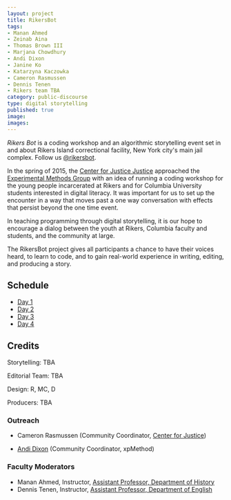 ```yaml
---
layout: project
title: RikersBot
tags:
- Manan Ahmed
- Zeinab Aina
- Thomas Brown III
- Marjana Chowdhury
- Andi Dixon
- Janine Ko
- Katarzyna Kaczowka
- Cameron Rasmussen
- Dennis Tenen
- Rikers team TBA
category: public-discourse
type: digital storytelling
published: true
image:
images:
---
```


*Rikers Bot* is a coding workshop and an algorithmic storytelling event set in
and about Rikers Island correctional facility, New York city's main jail
complex. Follow us [@rikersbot](https://twitter.com/rikersbot).

In the spring of 2015, the [Center for Justice
Justice](http://centerforjustice.columbia.edu/) approached the [Experimental
Methods Group](http://xpmethod.plaintext.in/) with an idea of running a coding
workshop for the young people incarcerated at Rikers and for Columbia
University students interested in digital literacy. It was important for us to
set up the encounter in a way that moves past a one way conversation with
effects that persist beyond the one time event.

In teaching programming through digital storytelling, it is our hope to
encourage a dialog between the youth at Rikers, Columbia faculty and students,
and the community at large.

The RikersBot project gives all participants a chance to have their voices
heard, to learn to code, and to gain real-world experience in writing, editing,
and producing a story.

## Schedule

- [Day 1](https://github.com/xpmethod/rikersbot/blob/master/day-1.md)
- [Day 2](https://github.com/xpmethod/rikersbot/blob/master/day-2.md)
- [Day 3](https://github.com/xpmethod/rikersbot/blob/master/day-3.md)
- [Day 4](https://github.com/xpmethod/rikersbot/blob/master/day-4.md)

## Credits

Storytelling: TBA

Editorial Team: TBA

Design: R, MC, D

Producers: TBA

### Outreach

- Cameron Rasmussen (Community Coordinator, [Center for Justice](http://centerforjustice.columbia.edu/))

- [Andi Dixon](https://twitter.com/thesignalis) (Community Coordinator,
  xpMethod)

### Faculty Moderators

* Manan Ahmed, Instructor, [Assistant Professor, Department of History](http://history.columbia.edu/faculty/Ahmed.html)
* Dennis Tenen, Instructor, [Assistant Professor, Department of English](http://english.columbia.edu/people/profile/453)
